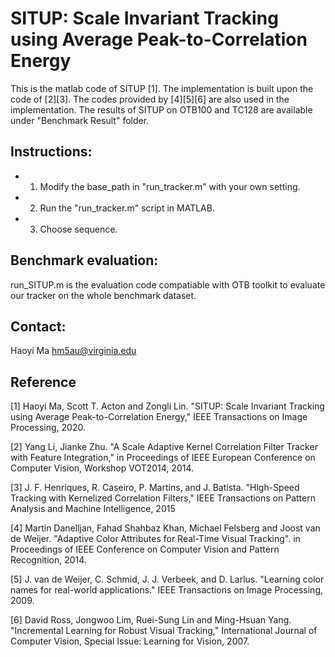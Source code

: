 # SITUP: Scale Invariant Tracking using Average Peak-to-Correlation Energy
This is the matlab code of SITUP [1]. The implementation is built upon the code of [2][3]. The codes provided by [4][5][6] are also used in the implementation. The results of SITUP on OTB100 and TC128 are available under "Benchmark Result" folder.

## Instructions:
* 1) Modify the base_path in "run_tracker.m" with your own setting.
* 2) Run the "run_tracker.m" script in MATLAB.
* 3) Choose sequence.


## Benchmark evaluation:
run_SITUP.m is the evaluation code compatiable with OTB toolkit to evaluate our tracker on the whole benchmark dataset.


## Contact:
Haoyi Ma
hm5au@virginia.edu

## Reference
[1] Haoyi Ma, Scott T. Acton and Zongli Lin. "SITUP: Scale Invariant Tracking using Average Peak-to-Correlation Energy," IEEE Transactions on Image Processing, 2020.

[2] Yang Li, Jianke Zhu. "A Scale Adaptive Kernel Correlation Filter Tracker with Feature Integration," in Proceedings of IEEE European Conference on Computer Vision, Workshop VOT2014, 2014.

[3] J. F. Henriques, R. Caseiro, P. Martins, and J. Batista. "High-Speed Tracking with Kernelized Correlation Filters," IEEE Transactions on Pattern Analysis and Machine Intelligence, 2015

[4] Martin Danelljan, Fahad Shahbaz Khan, Michael Felsberg and Joost van de Weijer. "Adaptive Color Attributes for Real-Time Visual Tracking". in Proceedings of IEEE Conference on Computer Vision and Pattern Recognition, 2014.

[5] J. van de Weijer, C. Schmid, J. J. Verbeek, and D. Larlus. "Learning color names for real-world applications." IEEE Transactions on Image Processing, 2009.

[6] David Ross, Jongwoo Lim, Ruei-Sung Lin and Ming-Hsuan Yang. "Incremental Learning for Robust Visual Tracking," International Journal of Computer Vision, Special Issue: Learning for Vision, 2007.


